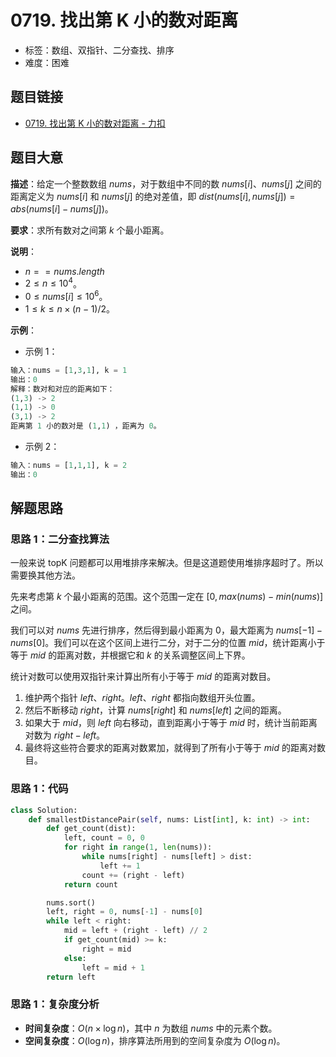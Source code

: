 # 0719. 找出第 K 小的数对距离

- 标签：数组、双指针、二分查找、排序
- 难度：困难

## 题目链接

- [0719. 找出第 K 小的数对距离 - 力扣](https://leetcode.cn/problems/find-k-th-smallest-pair-distance/)

## 题目大意

**描述**：给定一个整数数组 $nums$，对于数组中不同的数 $nums[i]$、$nums[j]$ 之间的距离定义为 $nums[i]$ 和 $nums[j]$ 的绝对差值，即 $dist(nums[i], nums[j]) = abs(nums[i] - nums[j])$。

**要求**：求所有数对之间第 $k$ 个最小距离。

**说明**：

- $n == nums.length$
- $2 \le n \le 10^4$。
- $0 \le nums[i] \le 10^6$。
- $1 \le k \le n \times (n - 1) / 2$。

**示例**：

- 示例 1：

```python
输入：nums = [1,3,1], k = 1
输出：0
解释：数对和对应的距离如下：
(1,3) -> 2
(1,1) -> 0
(3,1) -> 2
距离第 1 小的数对是 (1,1) ，距离为 0。
```

- 示例 2：

```python
输入：nums = [1,1,1], k = 2
输出：0
```

## 解题思路

### 思路 1：二分查找算法

一般来说 topK 问题都可以用堆排序来解决。但是这道题使用堆排序超时了。所以需要换其他方法。

先来考虑第 $k$ 个最小距离的范围。这个范围一定在 $[0, max(nums) - min(nums)]$ 之间。

我们可以对 $nums$ 先进行排序，然后得到最小距离为 $0$，最大距离为 $nums[-1] - nums[0]$。我们可以在这个区间上进行二分，对于二分的位置 $mid$，统计距离小于等于 $mid$ 的距离对数，并根据它和 $k$ 的关系调整区间上下界。

统计对数可以使用双指针来计算出所有小于等于 $mid$ 的距离对数目。

1. 维护两个指针 $left$、$right$。$left$、$right$ 都指向数组开头位置。
2. 然后不断移动 $right$，计算 $nums[right]$ 和 $nums[left]$ 之间的距离。
3. 如果大于 $mid$，则 $left$ 向右移动，直到距离小于等于 $mid$ 时，统计当前距离对数为 $right - left$。
4. 最终将这些符合要求的距离对数累加，就得到了所有小于等于 $mid$ 的距离对数目。

### 思路 1：代码

```python
class Solution:
    def smallestDistancePair(self, nums: List[int], k: int) -> int:
        def get_count(dist):
            left, count = 0, 0
            for right in range(1, len(nums)):
                while nums[right] - nums[left] > dist:
                    left += 1
                count += (right - left)
            return count

        nums.sort()
        left, right = 0, nums[-1] - nums[0]
        while left < right:
            mid = left + (right - left) // 2
            if get_count(mid) >= k:
                right = mid
            else:
                left = mid + 1
        return left
```

### 思路 1：复杂度分析

- **时间复杂度**：$O(n \times \log n)$，其中 $n$ 为数组 $nums$ 中的元素个数。
- **空间复杂度**：$O(\log n)$，排序算法所用到的空间复杂度为 $O(\log n)$。
